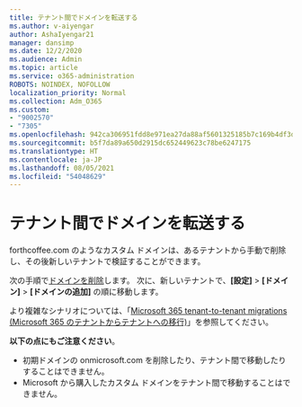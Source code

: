 ```yaml
---
title: テナント間でドメインを転送する
ms.author: v-aiyengar
author: AshaIyengar21
manager: dansimp
ms.date: 12/2/2020
ms.audience: Admin
ms.topic: article
ms.service: o365-administration
ROBOTS: NOINDEX, NOFOLLOW
localization_priority: Normal
ms.collection: Adm_O365
ms.custom:
- "9002570"
- "7305"
ms.openlocfilehash: 942ca306951fdd8e971ea27da88af5601325185b7c169b4df3dfd9e43e1650c5
ms.sourcegitcommit: b5f7da89a650d2915dc652449623c78be6247175
ms.translationtype: HT
ms.contentlocale: ja-JP
ms.lasthandoff: 08/05/2021
ms.locfileid: "54048629"
---
```

# <a name="transfer-domain-between-tenants"></a>テナント間でドメインを転送する

forthcoffee.com のようなカスタム ドメインは、あるテナントから手動で削除し、その後新しいテナントで検証することができます。

次の手順で[ドメインを削除](https://docs.microsoft.com/microsoft-365/admin/get-help-with-domains/remove-a-domain)します。 次に、新しいテナントで、**[設定]** > **[ドメイン]** > **[ドメインの追加]** の順に移動します。

より複雑なシナリオについては、「[Microsoft 365 tenant-to-tenant migrations (Microsoft 365 のテナントからテナントへの移行)](https://docs.microsoft.com/microsoft-365/enterprise/microsoft-365-tenant-to-tenant-migrations)」を参照してください。

**以下の点にもご注意ください**。
- 初期ドメインの onmicrosoft.com を削除したり、テナント間で移動したりすることはできません。
- Microsoft から購入したカスタム ドメインをテナント間で移動することはできません。
